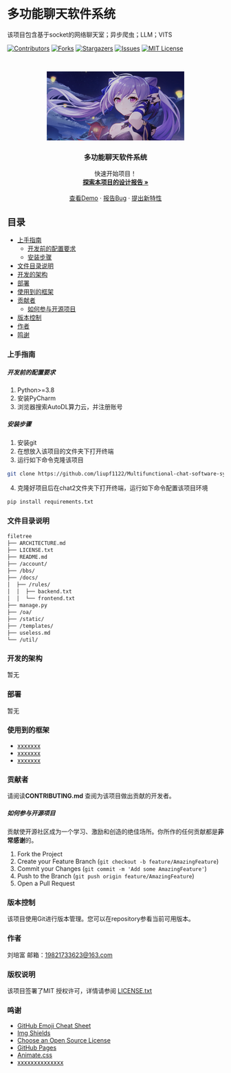 

# 多功能聊天软件系统

该项目包含基于socket的网络聊天室；异步爬虫；LLM；VITS

<!-- PROJECT SHIELDS -->

[![Contributors][contributors-shield]][contributors-url]
[![Forks][forks-shield]][forks-url]
[![Stargazers][stars-shield]][stars-url]
[![Issues][issues-shield]][issues-url]
[![MIT License][license-shield]][license-url]

<!-- PROJECT LOGO -->
<br />

<p align="center">
  <a href="https://github.com/liupf1122/Multifunctional-chat-software-system/main/">
    <img src="images/%E5%88%BB%E6%99%B4%E8%83%8C%E6%99%AF.png" alt="Logo" width="320" height="160">
  </a>

  <h3 align="center">多功能聊天软件系统</h3>
  <p align="center">
    快速开始项目！
    <br />
    <a href="https://github.com/liupf1122/Multifunctional-chat-software-system/blob/main/%E8%AE%BE%E8%AE%A1%E6%8A%A5%E5%91%8A.pdf"><strong>探索本项目的设计报告 »</strong></a>
    <br />
    <br />
    <a href="https://github.com/liupf1122/Multifunctional-chat-software-system/main/%E8%AE%BE%E8%AE%A1%E6%8A%A5%E5%91%8A.pdf">查看Demo</a>
    ·
    <a href="https://github.com/liupf1122/Multifunctional-chat-software-system/issues">报告Bug</a>
    ·
    <a href="https://github.com/liupf1122/Multifunctional-chat-software-system/issues">提出新特性</a>
  </p>

</p>


 
## 目录

- [上手指南](#上手指南)
  - [开发前的配置要求](#开发前的配置要求)
  - [安装步骤](#安装步骤)
- [文件目录说明](#文件目录说明)
- [开发的架构](#开发的架构)
- [部署](#部署)
- [使用到的框架](#使用到的框架)
- [贡献者](#贡献者)
  - [如何参与开源项目](#如何参与开源项目)
- [版本控制](#版本控制)
- [作者](#作者)
- [鸣谢](#鸣谢)

### 上手指南




##### 开发前的配置要求

1. Python>=3.8
2. 安装PyCharm
3. 浏览器搜索AutoDL算力云，并注册账号

##### **安装步骤**

1. 安装git
2. 在想放入该项目的文件夹下打开终端
3. 运行如下命令克隆该项目

```sh
git clone https://github.com/liupf1122/Multifunctional-chat-software-system.git
```

4. 克隆好项目后在chat2文件夹下打开终端，运行如下命令配置该项目环境
```sh
pip install requirements.txt
```

### 文件目录说明

```
filetree 
├── ARCHITECTURE.md
├── LICENSE.txt
├── README.md
├── /account/
├── /bbs/
├── /docs/
│  ├── /rules/
│  │  ├── backend.txt
│  │  └── frontend.txt
├── manage.py
├── /oa/
├── /static/
├── /templates/
├── useless.md
└── /util/

```





### 开发的架构 

暂无

### 部署

暂无

### 使用到的框架

- [xxxxxxx](https://getbootstrap.com)
- [xxxxxxx](https://jquery.com)
- [xxxxxxx](https://laravel.com)

### 贡献者

请阅读**CONTRIBUTING.md** 查阅为该项目做出贡献的开发者。

##### 如何参与开源项目

贡献使开源社区成为一个学习、激励和创造的绝佳场所。你所作的任何贡献都是**非常感谢**的。


1. Fork the Project
2. Create your Feature Branch (`git checkout -b feature/AmazingFeature`)
3. Commit your Changes (`git commit -m 'Add some AmazingFeature'`)
4. Push to the Branch (`git push origin feature/AmazingFeature`)
5. Open a Pull Request



### 版本控制

该项目使用Git进行版本管理。您可以在repository参看当前可用版本。

### 作者
刘培富 邮箱：19821733623@163.com

### 版权说明

该项目签署了MIT 授权许可，详情请参阅 [LICENSE.txt](https://github.com/liupf1122/Multifunctional-chat-software-system/blob/main/LICENSE.txt)

### 鸣谢


- [GitHub Emoji Cheat Sheet](https://www.webpagefx.com/tools/emoji-cheat-sheet)
- [Img Shields](https://shields.io)
- [Choose an Open Source License](https://choosealicense.com)
- [GitHub Pages](https://pages.github.com)
- [Animate.css](https://daneden.github.io/animate.css)
- [xxxxxxxxxxxxxx](https://connoratherton.com/loaders)

<!-- links -->
[your-project-path]:liupf1122/Multifunctional-chat-software-system
[contributors-shield]: https://img.shields.io/github/contributors/liupf1122/Multifunctional-chat-software-system.svg?style=flat-square
[contributors-url]: https://github.com/liupf1122/Multifunctional-chat-software-system/graphs/contributors
[forks-shield]: https://img.shields.io/github/forks/liupf1122/Multifunctional-chat-software-system.svg?style=flat-square
[forks-url]: https://github.com/liupf1122/Multifunctional-chat-software-system/network/members
[stars-shield]: https://img.shields.io/github/stars/liupf1122/Multifunctional-chat-software-system.svg?style=flat-square
[stars-url]: https://github.com/liupf1122/Multifunctional-chat-software-system/stargazers
[issues-shield]: https://img.shields.io/github/issues/liupf1122/Multifunctional-chat-software-system.svg?style=flat-square
[issues-url]: https://img.shields.io/github/issues/liupf1122/Multifunctional-chat-software-system.svg
[license-shield]: https://img.shields.io/github/license/liupf1122/Multifunctional-chat-software-system.svg?style=flat-square
[license-url]: https://github.com/liupf1122/Multifunctional-chat-software-system/blob/main/LICENSE
[linkedin-shield]: https://img.shields.io/badge/-LinkedIn-black.svg?style=flat-square&logo=linkedin&colorB=555
[linkedin-url]: https://linkedin.com/in/shaojintian
